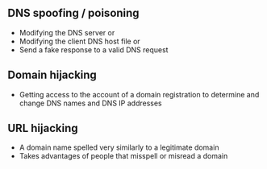 ## DNS spoofing / poisoning
- Modifying the DNS server
or
- Modifying the client DNS host file
or
- Send a fake response to a valid DNS request
## Domain hijacking
- Getting access to the account of a domain registration to determine and change DNS names and DNS IP addresses
## URL hijacking
- A domain name spelled very similarly to a legitimate domain
- Takes advantages of people that misspell or misread a domain